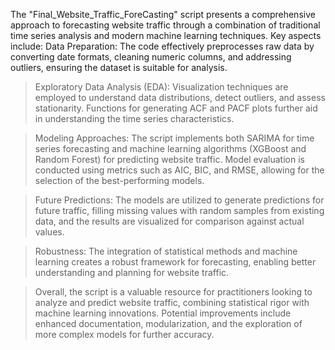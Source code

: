The "Final_Website_Traffic_ForeCasting" script presents a comprehensive approach to forecasting website traffic through a combination of traditional time series analysis and modern machine learning techniques. Key aspects include:
Data Preparation: The code effectively preprocesses raw data by converting date formats, cleaning numeric columns, and addressing outliers, ensuring the dataset is suitable for analysis.

> Exploratory Data Analysis (EDA): Visualization techniques are employed to understand data distributions, detect outliers, and assess stationarity. Functions for generating ACF and PACF plots further aid in understanding the time series characteristics.

> Modeling Approaches: The script implements both SARIMA for time series forecasting and machine learning algorithms (XGBoost and Random Forest) for predicting website traffic. Model evaluation is conducted using metrics such as AIC, BIC, and RMSE, allowing for the selection of the best-performing models.

> Future Predictions: The models are utilized to generate predictions for future traffic, filling missing values with random samples from existing data, and the results are visualized for comparison against actual values.

> Robustness: The integration of statistical methods and machine learning creates a robust framework for forecasting, enabling better understanding and planning for website traffic.

> Overall, the script is a valuable resource for practitioners looking to analyze and predict website traffic, combining statistical rigor with machine learning innovations. Potential improvements include enhanced documentation, modularization, and the exploration of more complex models for further accuracy.
